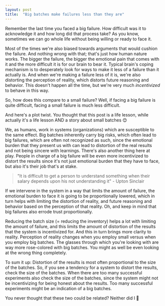 ```yaml
---
layout: post
title:  "Big batches make failures less than they are"
---
```


Remember the last time you faced a big failure. How difficult was it to acknowledge it and how long did that process take?
As you know, sometimes we can go whole life without being willing or ready to face it. 

Most of the times we're also biased towards arguments that would cushion the failure. And nothing wrong with that; that's just how human nature works.
The bigger the failure, the bigger the emotional pain that comes with it and the more difficult it is for our brain to bear it. Typical brain's coping mechanism is to desperately look for ways to make it less of a failure than it actually is. And when we're making a failure less of it is, we're also distorting the perception of reality, which distorts future reasoning and behavior.
This doesn't happen all the time, but we're very much _incentivized_ to behave in this way.

So, how does this compare to a small failure? Well, if facing a big failure is quite difficult, facing a small failure is much less difficult.


And here's a plot twist. You thought that this post is a life lesson, while actually it's a life lesson AND a story about small batches 😊

We, as humans, work in systems (organizations) which are susceptible to the same effect.
Big batches inherently carry big risks, which often lead to big failures, which are often not recognized as such, since the emotional burden that they present us with can lead to distortion of the real results and not being sincere with learnings. There's also another thing here at play. People in charge of a big failure will be even more incentivized to distort the results since it's not just emotional burden that they have to face, but also it's their job that's at stake.

> "It is difficult to get a person to understand something when their salary depends upon his not understanding it" - Upton Sinclair

If we intervene in the system in a way that limits the amount of failure, the emotional burden to face it is going to be proportionally lowered, which in turn helps with limiting the distortion of reality, and future reasoning and behavior based on the perception of that reality.
Oh, and keep in mind that big failures also errode trust proportionally.


Reducing the batch size (= reducing the inventory) helps a lot with limiting the amount of failure, and this limits the amount of distortion of the results that the system is incentivized for. And this in turn brings more clarity to reality.
Perception of reality changes when you employ small versus when you employ big batches. The glasses through which you're looking with are way more rose-colored with big batches. You might as well be even looking at the wrong thing completely.

To sum it up: Distortion of the results is most often proportional to the size of the batches. So, if you see a tendency for a system to distort the results, check the size of the batches. When there are too many successful experiments also check the size of the batches, since the system might not be incentivizing for being honest about the results. Too many successful experiments might be an indication of a big batches.

You never thought that these two could be related? Neither did I 🙂
